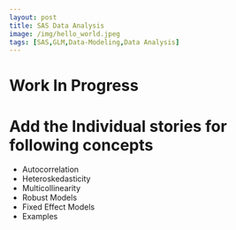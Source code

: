 ```yaml
---
layout: post
title: SAS Data Analysis
image: /img/hello_world.jpeg
tags: [SAS,GLM,Data-Modeling,Data Analysis]
---
```


# Work In Progress

# Add the Individual stories for following concepts

+ Autocorrelation
+ Heteroskedasticity
+ Multicollinearity
+ Robust Models
+ Fixed Effect Models
+ Examples
